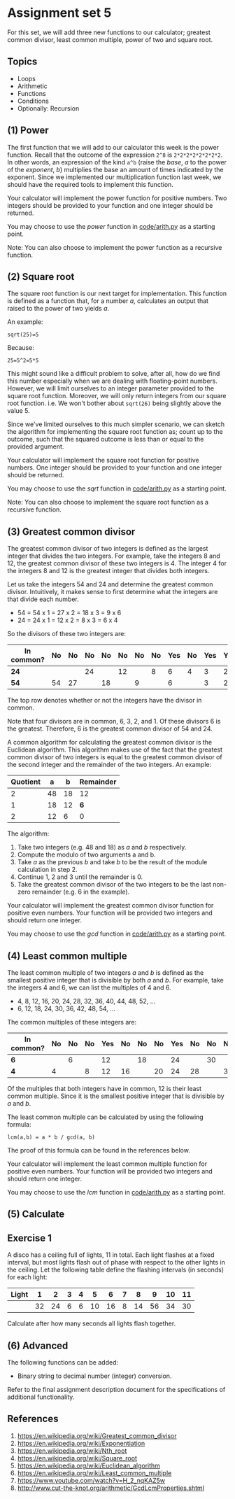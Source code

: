 Assignment set 5
=========================

For this set, we will add three new functions to our calculator; greatest common
divisor, least common multiple, power of two and square root.

Topics
------

- Loops
- Arithmetic
- Functions
- Conditions
- Optionally: Recursion

(1) Power
---------

The first function that we will add to our calculator this week is the power
function. Recall that the outcome of the expression `2^8` is `2*2*2*2*2*2*2*2`. In other words, an expression of the kind `a^b` (raise the *base*,
*a* to the power of the *exponent*, *b*) multiplies the base an amount of times
indicated by the exponent. Since we implemented our multiplication function last
week, we should have the required tools to implement this function.

Your calculator will implement the power function for positive numbers. Two
integers should be provided to your function and one integer should be returned.

You may choose to use the *power* function in [code/arith.py](https://github.com/hogeschool/Keuzevak-IADIP/blob/master/code/arith.py) as a starting
point.

Note: You can also choose to implement the power function as a recursive
function.

(2) Square root
---------------

The square root function is our next target for implementation. This function is
defined as a function that, for a number *a*, calculates an output that raised
to the power of two yields *a*.

An example:

`sqrt(25)=5`

Because:

`25=5^2=5*5`

This might sound like a difficult problem to solve, after all, how do we find
this number especially when we are dealing with floating-point numbers. However,
we will limit ourselves to an integer parameter provided to the square root
function. Moreover, we will only return integers from our square root function.
i.e. We won't bother about `sqrt(26)` being slightly above the value 5.

Since we've limited ourselves to this much simpler scenario, we can sketch the
algorithm for implementing the square root function as; count up to the outcome,
such that the squared outcome is less than or equal to the provided argument.

Your calculator will implement the square root function for positive numbers.
One integer should be provided to your function and one integer should be
returned.

You may choose to use the *sqrt* function in [code/arith.py](https://github.com/hogeschool/Keuzevak-IADIP/blob/master/code/arith.py) as a starting
point.

Note: You can also choose to implement the square root function as a recursive
function.

(3) Greatest common divisor
---------------------------

The greatest common divisor of two integers is defined as the largest integer
that divides the two integers. For example, take the integers 8 and 12, the
greatest common divisor of these two integers is 4. The integer 4 for the
integers 8 and 12 is the greatest integer that divides both integers.

Let us take the integers 54 and 24 and determine the greatest common divisor.
Intuitively, it makes sense to first determine what the integers are that divide
each number.

- 54 = 54 x 1 = 27 x 2 = 18 x 3 = 9 x 6
- 24 = 24 x 1 = 12 x 2 = 8 x 3 = 6 x 4

So the divisors of these two integers are:

| In common? | No | No | No | No | No | No | No | Yes | No | Yes | Yes | Yes |
|------------|----|----|----|----|----|----|----|-----|----|-----|-----|-----|
| **24**     |    |    | 24 |    | 12 |    | 8  | 6   | 4  | 3   | 2   | 1   |
| **54**     | 54 | 27 |    | 18 |    | 9  |    | 6   |    | 3   | 2   | 1   |

The top row denotes whether or not the integers have the divisor in common.

Note that four divisors are in common, 6, 3, 2, and 1. Of these divisors 6 is
the greatest. Therefore, 6 is the greatest common divisor of 54 and 24.

A common algorithm for calculating the greatest common divisor is the Euclidean
algorithm. This algorithm makes use of the fact that the greatest common divisor
of two integers is equal to the greatest common divisor of the second integer
and the remainder of the two integers. An example:

| Quotient | a  | b  | Remainder |
|----------|----|----|-----------|
| 2        | 48 | 18 | 12        |
| 1        | 18 | 12 | **6**     |
| 2        | 12 | 6  | 0         |

The algorithm:

1. Take two integers (e.g. 48 and 18) as *a* and *b* respectively.
2. Compute the modulo of two arguments a and b.
3. Take *a* as the previous *b* and take *b* to be the result of the module
    calculation in step 2.
4. Continue 1, 2 and 3 until the remainder is 0.
5. Take the greatest common divisor of the two integers to be the last non-zero
    remainder (e.g. 6 in the example).

Your calculator will implement the greatest common divisor function for positive
even numbers. Your function will be provided two integers and should return one
integer.

You may choose to use the *gcd* function in [code/arith.py](https://github.com/hogeschool/Keuzevak-IADIP/blob/master/code/arith.py) as a starting point.

(4) Least common multiple
-------------------------

The least common multiple of two integers *a* and *b* is defined as the smallest
positive integer that is divisible by both *a* and *b*. For example, take the
integers 4 and 6, we can list the multiples of 4 and 6.

- 4, 8, 12, 16, 20, 24, 28, 32, 36, 40, 44, 48, 52, ...
- 6, 12, 18, 24, 30, 36, 42, 48, 54, ...

The common multiples of these integers are:

| In common? | No | No | No | Yes | No | No | No | Yes | No | No | No | Yes | No | No | No | Yes | No | No |
|------------|----|----|----|-----|----|----|----|-----|----|----|----|-----|----|----|----|-----|----|----|
| **6**      |    | 6  |    | 12  |    | 18 |    | 24  |    | 30 |    | 36  |    | 42 |    | 48  |    | 54 |
| **4**      | 4  |    | 8  | 12  | 16 |    | 20 | 24  | 28 |    | 32 | 36  | 40 |    | 44 | 48  | 52 |    |

Of the multiples that both integers have in common, 12 is their least common
multiple. Since it is the smallest positive integer that is divisible by *a* and
*b*.

The least common multiple can be calculated by using the following formula:

`lcm(a,b) = a * b / gcd(a, b)`

The proof of this formula can be found in the references below.

Your calculator will implement the least common multiple function for positive
even numbers. Your function will be provided two integers and should return one
integer.

You may choose to use the *lcm* function in [code/arith.py](https://github.com/hogeschool/Keuzevak-IADIP/blob/master/code/arith.py) as a starting point.

(5) Calculate
-------------

Exercise 1
----------

A disco has a ceiling full of lights, 11 in total. Each light flashes at a fixed
interval, but most lights flash out of phase with respect to the other lights in
the ceiling. Let the following table define the flashing intervals (in seconds)
for each light:

| Light | 1  | 2  | 3 | 4 | 5  | 6  | 7 | 8  | 9  | 10 | 11 |
|-------|----|----|---|---|----|----|---|----|----|----|----|
|       | 32 | 24 | 6 | 6 | 10 | 16 | 8 | 14 | 56 | 34 | 30 |

Calculate after how many seconds all lights flash together.

(6) Advanced
---------

The following functions can be added:

- Binary string to decimal number (integer) conversion.

Refer to the final assignment description document for the specifications of
additional functionality.

References
--------------

1. <https://en.wikipedia.org/wiki/Greatest_common_divisor>
2. <https://en.wikipedia.org/wiki/Exponentiation>
3. <https://en.wikipedia.org/wiki/Nth_root>
4. <https://en.wikipedia.org/wiki/Square_root>
5. <https://en.wikipedia.org/wiki/Euclidean_algorithm>
6. <https://en.wikipedia.org/wiki/Least_common_multiple>
7. <https://www.youtube.com/watch?v=H_2_nqKAZ5w>
8. <http://www.cut-the-knot.org/arithmetic/GcdLcmProperties.shtml>
